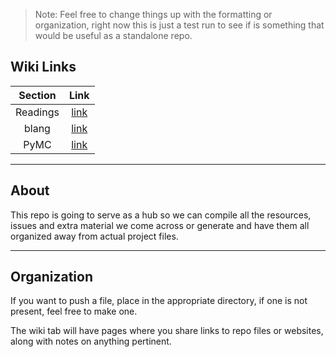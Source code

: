 >Note: Feel free to change things up with the formatting or organization, right now this is just a test run to see if is something that would be useful as a standalone repo.

## Wiki Links
| Section | Link|
| :---: | :---: |
| Readings | [link](https://github.com/Blang2018/InfoHub/wiki/Readings) |
| blang | [link](https://github.com/Blang2018/InfoHub/wiki/blang) |
| PyMC | [link](https://github.com/Blang2018/InfoHub/wiki/PyMC) |


---
## About
This repo is going to serve as a hub so we can compile all the resources, issues and extra material we come across or generate and have them all organized away from actual project files.

---
## Organization
If you want to push a file, place in the appropriate directory, if one is not present, feel free to make one.

The wiki tab will have pages where you share links to repo files or websites, along with notes on anything pertinent.
